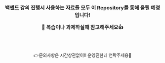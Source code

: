 <div align="center">
<h3>백엔드 강의 진행시 사용하는 자료들 모두 이 Repository를 통해 올릴 예정입니다!</p>📖 복습이나 과제하실때 참고해주세요👍</h3>
<br><br>
<p>👉문의사항은 시간상관없이!! 운영진한테 연락주세용🤗</p>
</div>
